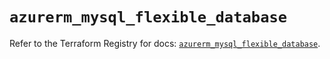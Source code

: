 # `azurerm_mysql_flexible_database`

Refer to the Terraform Registry for docs: [`azurerm_mysql_flexible_database`](https://registry.terraform.io/providers/hashicorp/azurerm/4.44.0/docs/resources/mysql_flexible_database).
